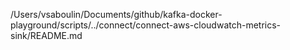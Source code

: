 /Users/vsaboulin/Documents/github/kafka-docker-playground/scripts/../connect/connect-aws-cloudwatch-metrics-sink/README.md